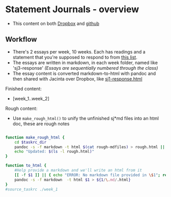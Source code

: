# Statement Journals - overview

- This content on both [Dropbox](https://www.dropbox.com/home/j-poli-sci) and [github](https://github.com/Stabledog/j-poli-sci)

## Workflow
- There's 2 essays per week, 10 weeks.  Each has readings and a statement that you're supposed to respond to from [this list](ref/poli_sci_statement_journals.md).
- The essays are written in markdown, in each week folder, named like 'sj3-response' *(Essays are sequentially numbered through the class)*
- The essay content is converted markdown-to-html with pandoc and then shared with Jacinta over Dropbox, like [sj1-response.html](https://www.dropbox.com/home/j-poli-sci/week_1?preview=sj1-response.html)

Finished content:
- [week_1..week_2]

Rough content:
- Use `make_rough_html()` to unify the unfinished sj*md files into an html doc, these are rough notes

```bash

function make_rough_html {
    cd $taskrc_dir
    pandoc -s -f markdown -t html $(cat rough-mdfiles) > rough.html || return
    echo "Updated: $(ls -l rough.html)"
}

function to_html {
    #Help provide a markdown and we'll write an html from it
    [[ -f $1 ]] || { echo "ERROR: No markdown file provided in \$1"; return; }
    pandoc -s -f markdown  -t html $1 > ${1/\.md/.html}
}
#source_taskrc ./week_1
```
